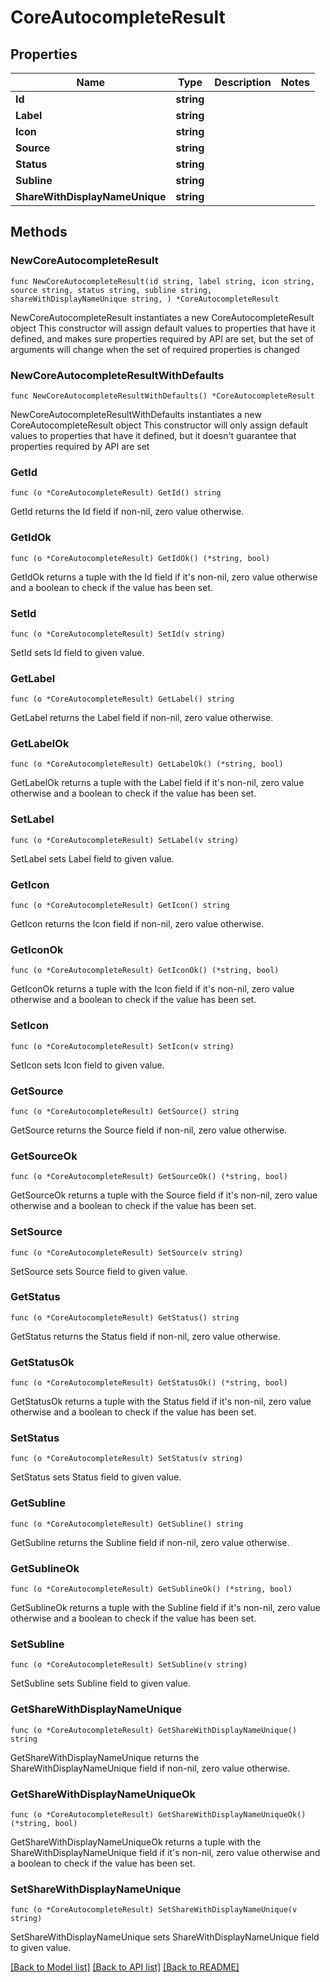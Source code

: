 # CoreAutocompleteResult

## Properties

Name | Type | Description | Notes
------------ | ------------- | ------------- | -------------
**Id** | **string** |  | 
**Label** | **string** |  | 
**Icon** | **string** |  | 
**Source** | **string** |  | 
**Status** | **string** |  | 
**Subline** | **string** |  | 
**ShareWithDisplayNameUnique** | **string** |  | 

## Methods

### NewCoreAutocompleteResult

`func NewCoreAutocompleteResult(id string, label string, icon string, source string, status string, subline string, shareWithDisplayNameUnique string, ) *CoreAutocompleteResult`

NewCoreAutocompleteResult instantiates a new CoreAutocompleteResult object
This constructor will assign default values to properties that have it defined,
and makes sure properties required by API are set, but the set of arguments
will change when the set of required properties is changed

### NewCoreAutocompleteResultWithDefaults

`func NewCoreAutocompleteResultWithDefaults() *CoreAutocompleteResult`

NewCoreAutocompleteResultWithDefaults instantiates a new CoreAutocompleteResult object
This constructor will only assign default values to properties that have it defined,
but it doesn't guarantee that properties required by API are set

### GetId

`func (o *CoreAutocompleteResult) GetId() string`

GetId returns the Id field if non-nil, zero value otherwise.

### GetIdOk

`func (o *CoreAutocompleteResult) GetIdOk() (*string, bool)`

GetIdOk returns a tuple with the Id field if it's non-nil, zero value otherwise
and a boolean to check if the value has been set.

### SetId

`func (o *CoreAutocompleteResult) SetId(v string)`

SetId sets Id field to given value.


### GetLabel

`func (o *CoreAutocompleteResult) GetLabel() string`

GetLabel returns the Label field if non-nil, zero value otherwise.

### GetLabelOk

`func (o *CoreAutocompleteResult) GetLabelOk() (*string, bool)`

GetLabelOk returns a tuple with the Label field if it's non-nil, zero value otherwise
and a boolean to check if the value has been set.

### SetLabel

`func (o *CoreAutocompleteResult) SetLabel(v string)`

SetLabel sets Label field to given value.


### GetIcon

`func (o *CoreAutocompleteResult) GetIcon() string`

GetIcon returns the Icon field if non-nil, zero value otherwise.

### GetIconOk

`func (o *CoreAutocompleteResult) GetIconOk() (*string, bool)`

GetIconOk returns a tuple with the Icon field if it's non-nil, zero value otherwise
and a boolean to check if the value has been set.

### SetIcon

`func (o *CoreAutocompleteResult) SetIcon(v string)`

SetIcon sets Icon field to given value.


### GetSource

`func (o *CoreAutocompleteResult) GetSource() string`

GetSource returns the Source field if non-nil, zero value otherwise.

### GetSourceOk

`func (o *CoreAutocompleteResult) GetSourceOk() (*string, bool)`

GetSourceOk returns a tuple with the Source field if it's non-nil, zero value otherwise
and a boolean to check if the value has been set.

### SetSource

`func (o *CoreAutocompleteResult) SetSource(v string)`

SetSource sets Source field to given value.


### GetStatus

`func (o *CoreAutocompleteResult) GetStatus() string`

GetStatus returns the Status field if non-nil, zero value otherwise.

### GetStatusOk

`func (o *CoreAutocompleteResult) GetStatusOk() (*string, bool)`

GetStatusOk returns a tuple with the Status field if it's non-nil, zero value otherwise
and a boolean to check if the value has been set.

### SetStatus

`func (o *CoreAutocompleteResult) SetStatus(v string)`

SetStatus sets Status field to given value.


### GetSubline

`func (o *CoreAutocompleteResult) GetSubline() string`

GetSubline returns the Subline field if non-nil, zero value otherwise.

### GetSublineOk

`func (o *CoreAutocompleteResult) GetSublineOk() (*string, bool)`

GetSublineOk returns a tuple with the Subline field if it's non-nil, zero value otherwise
and a boolean to check if the value has been set.

### SetSubline

`func (o *CoreAutocompleteResult) SetSubline(v string)`

SetSubline sets Subline field to given value.


### GetShareWithDisplayNameUnique

`func (o *CoreAutocompleteResult) GetShareWithDisplayNameUnique() string`

GetShareWithDisplayNameUnique returns the ShareWithDisplayNameUnique field if non-nil, zero value otherwise.

### GetShareWithDisplayNameUniqueOk

`func (o *CoreAutocompleteResult) GetShareWithDisplayNameUniqueOk() (*string, bool)`

GetShareWithDisplayNameUniqueOk returns a tuple with the ShareWithDisplayNameUnique field if it's non-nil, zero value otherwise
and a boolean to check if the value has been set.

### SetShareWithDisplayNameUnique

`func (o *CoreAutocompleteResult) SetShareWithDisplayNameUnique(v string)`

SetShareWithDisplayNameUnique sets ShareWithDisplayNameUnique field to given value.



[[Back to Model list]](../README.md#documentation-for-models) [[Back to API list]](../README.md#documentation-for-api-endpoints) [[Back to README]](../README.md)


